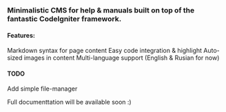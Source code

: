 ### Minimalistic CMS for help & manuals built on top of the fantastic CodeIgniter framework.

#### Features:

Markdown syntax for page content
Easy code integration & highlight
Auto-sized images in content
Multi-language support (English & Rusian for now)

#### TODO

Add simple file-manager

Full documenttation will be available soon :)